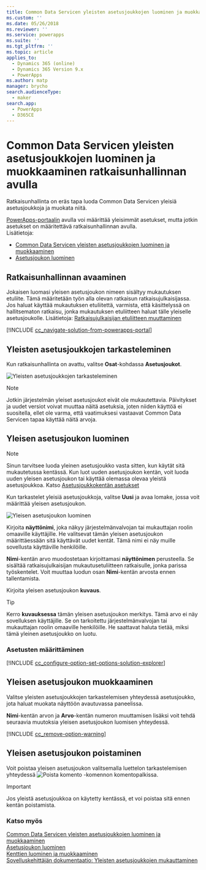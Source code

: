 ```yaml
---
title: Common Data Servicen yleisten asetusjoukkojen luominen ja muokkaaminen ratkaisunhallinnan avulla | MicrosoftDocs
ms.custom: ''
ms.date: 05/26/2018
ms.reviewer: ''
ms.service: powerapps
ms.suite: ''
ms.tgt_pltfrm: ''
ms.topic: article
applies_to:
  - Dynamics 365 (online)
  - Dynamics 365 Version 9.x
  - PowerApps
ms.author: matp
manager: brycho
search.audienceType:
  - maker
search.app:
  - PowerApps
  - D365CE
---
```

# <a name="create-and-edit-global-option-sets-for-common-data-service-using-solution-explorer"></a>Common Data Servicen yleisten asetusjoukkojen luominen ja muokkaaminen ratkaisunhallinnan avulla

Ratkaisunhallinta on eräs tapa luoda Common Data Servicen yleisiä asetusjoukkoja ja muokata niitä.

[PowerApps-portaalin](https://web.powerapps.com/?utm_source=padocs&utm_medium=linkinadoc&utm_campaign=referralsfromdoc) avulla voi määrittää yleisimmät asetukset, mutta jotkin asetukset on määritettävä ratkaisunhallinnan avulla. <br />Lisätietoja: 
- [Common Data Servicen yleisten asetusjoukkojen luominen ja muokkaaminen](create-edit-global-option-sets.md)
- [Asetusjoukon luominen](custom-picklists.md)

## <a name="open-solution-explorer"></a>Ratkaisunhallinnan avaaminen

Jokaisen luomasi yleisen asetusjoukon nimeen sisältyy mukautuksen etuliite. Tämä määritetään työn alla olevan ratkaisun ratkaisujulkaisijassa. Jos haluat käyttää mukautuksen etuliitettä, varmista, että käsittelyssä on hallitsematon ratkaisu, jonka mukautuksen etuliitteen haluat tälle yleiselle asetusjoukolle. Lisätietoja: [Ratkaisujulkaisijan etuliitteen muuttaminen](change-solution-publisher-prefix.md) 

[!INCLUDE [cc_navigate-solution-from-powerapps-portal](../../includes/cc_navigate-solution-from-powerapps-portal.md)]

## <a name="view-global-option-sets"></a>Yleisten asetusjoukkojen tarkasteleminen

Kun ratkaisunhallinta on avattu, valitse **Osat**-kohdassa **Asetusjoukot**.

![Yleisten asetusjoukkojen tarkasteleminen](media/view-global-option-sets-solution-explorer.png)

> [!NOTE]
> Jotkin järjestelmän yleiset asetusjoukot eivät ole mukautettavia. Päivitykset ja uudet versiot voivat muuttaa näitä asetuksia, joten niiden käyttöä ei suositella, ellet ole varma, että vaatimuksesi vastaavat Common Data Servicen tapaa käyttää näitä arvoja.

## <a name="create-a-global-option-set"></a>Yleisen asetusjoukon luominen

> [!NOTE]
> Sinun tarvitsee luoda yleinen asetusjoukko vasta sitten, kun käytät sitä mukautetussa kentässä. Kun luot uuden asetusjoukon kentän, voit luoda uuden yleisen asetusjoukon tai käyttää olemassa olevaa yleistä asetusjoukkoa. Katso [Asetusjoukkokentän asetukset](create-edit-field-solution-explorer.md#option-set-field-options)

Kun tarkastelet yleisiä asetusjoukkoja, valitse **Uusi** ja avaa lomake, jossa voit määrittää yleisen asetusjoukon.

![Yleisen asetusjoukon luominen](media/create-global-option-set-solution-explorer.png)

Kirjoita **näyttönimi**, joka näkyy järjestelmänvalvojan tai mukauttajan roolin omaaville käyttäjille. He valitsevat tämän yleisen asetusjoukon määrittäessään sitä käyttävät uudet kentät. Tämä nimi ei näy muille sovellusta käyttäville henkilöille.

**Nimi**-kentän arvo muodostetaan kirjoittamasi **näyttönimen** perusteella. Se sisältää ratkaisujulkaisijan mukautusetuliitteen ratkaisulle, jonka parissa työskentelet. Voit muuttaa luodun osan **Nimi**-kentän arvosta ennen tallentamista.

Kirjoita yleisen asetusjoukon **kuvaus**. 

> [!TIP]
> Kerro **kuvauksessa** tämän yleisen asetusjoukon merkitys. Tämä arvo ei näy sovelluksen käyttäjille. Se on tarkoitettu järjestelmänvalvojan tai mukauttajan roolin omaaville henkilöille. He saattavat haluta tietää, miksi tämä yleinen asetusjoukko on luotu.

### <a name="configure-options"></a>Asetusten määrittäminen

[!INCLUDE [cc_configure-option-set-options-solution-explorer](../../includes/cc_configure-option-set-options-solution-explorer.md)]

## <a name="edit-a-global-option-set"></a>Yleisen asetusjoukon muokkaaminen

Valitse yleisten asetusjoukkojen tarkastelemisen yhteydessä asetusjoukko, jota haluat muokata näyttöön avautuvassa paneelissa.

**Nimi**-kentän arvon ja **Arvo**-kentän numeron muuttamisen lisäksi voit tehdä seuraavia muutoksia yleisen asetusjoukon luomisen yhteydessä.

[!INCLUDE [cc_remove-option-warning](../../includes/cc_remove-option-warning.md)]

## <a name="delete-a-global-option-set"></a>Yleisen asetusjoukon poistaminen

Voit poistaa yleisen asetusjoukon valitsemalla luettelon tarkastelemisen yhteydessä ![Poista komento -komennon](media/delete.gif) komentopalkissa.

> [!IMPORTANT]
> Jos yleistä asetusjoukkoa on käytetty kentässä, et voi poistaa sitä ennen kentän poistamista.
  
### <a name="see-also"></a>Katso myös
 
[Common Data Servicen yleisten asetusjoukkojen luominen ja muokkaaminen](create-edit-global-option-sets.md)<br />
[Asetusjoukon luominen](custom-picklists.md)<br />
[Kenttien luominen ja muokkaaminen](create-edit-fields.md)<br />
[Sovelluskehittäjän dokumentaatio: Yleisten asetusjoukkojen mukauttaminen](/dynamics365/customer-engagement/developer/org-service/customize-global-option-sets)
